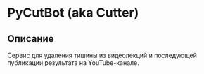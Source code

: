 # PyCutBot (aka Cutter)

## Описание
Сервис для удаления тишины из видеолекций и последующей публикации результата на YouTube-канале. 
